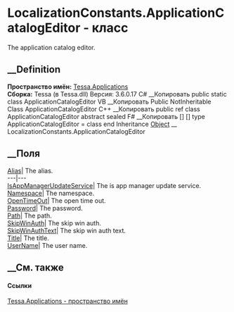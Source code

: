 # LocalizationConstants.ApplicationCatalogEditor - класс
The application catalog editor.
## __Definition
 **Пространство имён:** [Tessa.Applications](N_Tessa_Applications.htm)  
 **Сборка:** Tessa (в Tessa.dll) Версия: 3.6.0.17
C# __Копировать
     public static class ApplicationCatalogEditor
VB __Копировать
     Public NotInheritable Class ApplicationCatalogEditor
C++ __Копировать
     public ref class ApplicationCatalogEditor abstract sealed
F# __Копировать
     [<AbstractClassAttribute>]
    [<SealedAttribute>]
    type ApplicationCatalogEditor = class end
Inheritance
    [Object](https://learn.microsoft.com/dotnet/api/system.object) __ LocalizationConstants.ApplicationCatalogEditor
##  __Поля
[Alias](F_Tessa_Applications_LocalizationConstants_ApplicationCatalogEditor_Alias.htm)|
The alias.  
---|---  
[IsAppManagerUpdateService](F_Tessa_Applications_LocalizationConstants_ApplicationCatalogEditor_IsAppManagerUpdateService.htm)|
The is app manager update service.  
[Namespace](F_Tessa_Applications_LocalizationConstants_ApplicationCatalogEditor_Namespace.htm)|
The namespace.  
[OpenTimeOut](F_Tessa_Applications_LocalizationConstants_ApplicationCatalogEditor_OpenTimeOut.htm)|
The open time out.  
[Password](F_Tessa_Applications_LocalizationConstants_ApplicationCatalogEditor_Password.htm)|
The password.  
[Path](F_Tessa_Applications_LocalizationConstants_ApplicationCatalogEditor_Path.htm)|
The path.  
[SkipWinAuth](F_Tessa_Applications_LocalizationConstants_ApplicationCatalogEditor_SkipWinAuth.htm)|
The skip win auth.  
[SkipWinAuthText](F_Tessa_Applications_LocalizationConstants_ApplicationCatalogEditor_SkipWinAuthText.htm)|
The skip win auth text.  
[Title](F_Tessa_Applications_LocalizationConstants_ApplicationCatalogEditor_Title.htm)|
The title.  
[UserName](F_Tessa_Applications_LocalizationConstants_ApplicationCatalogEditor_UserName.htm)|
The user name.  
## __См. также
#### Ссылки
[Tessa.Applications - пространство имён](N_Tessa_Applications.htm)
